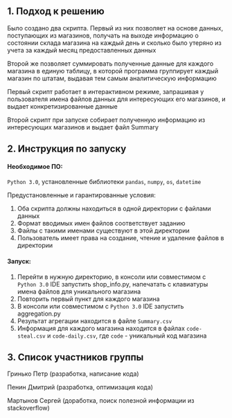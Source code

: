 ## 1. Подход к решению
Было создано два скрипта. Первый из них позволяет на основе данных, поступающих из магазинов, получать на выходе информацию о состоянии склада магазина на каждый день и сколько было утеряно из учета за каждый месяц предоставленных данных

Второй же позволяет суммировать полученные данные для каждого магазина в единую таблицу, в которой программа группирует каждый магазин по штатам, выдавая тем самым аналитическую информацию

Первый скрипт работает в интерактивном режиме, запрашивая у пользователя имена файлов данных для интересующих его магазинов, и выдает конкретизированные данные 

Второй скрипт при запуске собирает полученную информацию из интересующих магазинов и выдает файл Summary

## 2. Инструкция по запуску
#### Необходимое ПО:

`Python 3.0`, установленные библиотеки `pandas`, `numpy`, `os`, `datetime`

Предустановленные и гарантированные условия: 

1. Оба скрипта должны находиться в одной директории с файлами данных
2. Формат вводимых имен файлов соответствует заданию
3. Файлы с такими именами существуют в этой директории
4. Пользователь имеет права на создание, чтение и удаление файлов в директории 

#### Запуск: 

1. Перейти в нужную директорию, в консоли или совместимом с `Python 3.0` IDE запустить shop_info.py, напечатать с клавиатуры имена файлов для уникального магазина 
2. Повторить первый пункт для каждого магазина
3. В консоли или совместимом с `Python 3.0` IDE запустить aggregation.py
4. Результат агрегации находится в файле `Summary.csv`
5. Информация для каждого магазина находится в файлах `code-steal.csv` и `code-daily.csv`, где `code` - уникальный код магазина

## 3. Список участников группы

Гринько Петр (разработка, написание кода)

Пенин Дмитрий (разработка, оптимизация кода)

Мартынов Сергей (доработка, поиск полезной информации из stackoverflow)
